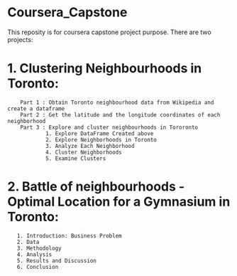 # Coursera_Capstone
This reposity is for coursera capstone project purpose. There are two projects:
# 1. Clustering Neighbourhoods in Toronto:
        Part 1 : Obtain Toronto neighbourhood data from Wikipedia and create a dataframe
        Part 2 : Get the latitude and the longitude coordinates of each neighborhood
        Part 3 : Explore and cluster neighbourhoods in Tororonto
                1. Explore DataFrame Created above
                2. Explore Neighborhoods in Toronto
                3. Analyze Each Neighborhood
                4. Cluster Neighborhoods
                5. Examine Clusters
# 2. Battle of neighbourhoods - Optimal Location for a Gymnasium in Toronto:
       1. Introduction: Business Problem
       2. Data
       3. Methodology
       4. Analysis
       5. Results and Discussion 
       6. Conclusion

